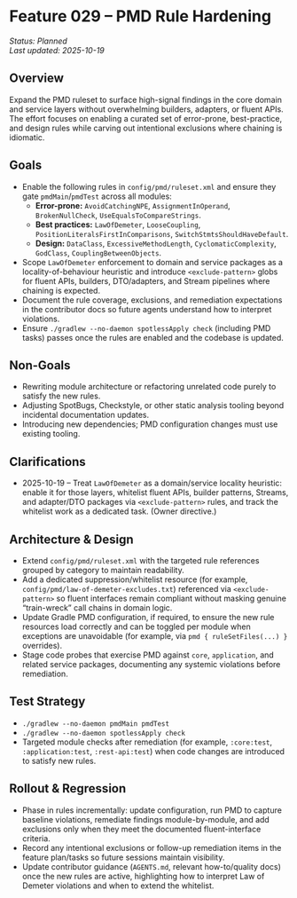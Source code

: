 # Feature 029 – PMD Rule Hardening

_Status: Planned_  
_Last updated: 2025-10-19_

## Overview
Expand the PMD ruleset to surface high-signal findings in the core domain and service layers without overwhelming builders, adapters, or fluent APIs. The effort focuses on enabling a curated set of error-prone, best-practice, and design rules while carving out intentional exclusions where chaining is idiomatic.

## Goals
- Enable the following rules in `config/pmd/ruleset.xml` and ensure they gate `pmdMain`/`pmdTest` across all modules:
  - **Error-prone:** `AvoidCatchingNPE`, `AssignmentInOperand`, `BrokenNullCheck`, `UseEqualsToCompareStrings`.
  - **Best practices:** `LawOfDemeter`, `LooseCoupling`, `PositionLiteralsFirstInComparisons`, `SwitchStmtsShouldHaveDefault`.
  - **Design:** `DataClass`, `ExcessiveMethodLength`, `CyclomaticComplexity`, `GodClass`, `CouplingBetweenObjects`.
- Scope `LawOfDemeter` enforcement to domain and service packages as a locality-of-behaviour heuristic and introduce `<exclude-pattern>` globs for fluent APIs, builders, DTO/adapters, and Stream pipelines where chaining is expected.
- Document the rule coverage, exclusions, and remediation expectations in the contributor docs so future agents understand how to interpret violations.
- Ensure `./gradlew --no-daemon spotlessApply check` (including PMD tasks) passes once the rules are enabled and the codebase is updated.

## Non-Goals
- Rewriting module architecture or refactoring unrelated code purely to satisfy the new rules.
- Adjusting SpotBugs, Checkstyle, or other static analysis tooling beyond incidental documentation updates.
- Introducing new dependencies; PMD configuration changes must use existing tooling.

## Clarifications
- 2025-10-19 – Treat `LawOfDemeter` as a domain/service locality heuristic: enable it for those layers, whitelist fluent APIs, builder patterns, Streams, and adapter/DTO packages via `<exclude-pattern>` rules, and track the whitelist work as a dedicated task. (Owner directive.)

## Architecture & Design
- Extend `config/pmd/ruleset.xml` with the targeted rule references grouped by category to maintain readability.
- Add a dedicated suppression/whitelist resource (for example, `config/pmd/law-of-demeter-excludes.txt`) referenced via `<exclude-pattern>` so fluent interfaces remain compliant without masking genuine “train-wreck” call chains in domain logic.
- Update Gradle PMD configuration, if required, to ensure the new rule resources load correctly and can be toggled per module when exceptions are unavoidable (for example, via `pmd { ruleSetFiles(...) }` overrides).
- Stage code probes that exercise PMD against `core`, `application`, and related service packages, documenting any systemic violations before remediation.

## Test Strategy
- `./gradlew --no-daemon pmdMain pmdTest`
- `./gradlew --no-daemon spotlessApply check`
- Targeted module checks after remediation (for example, `:core:test`, `:application:test`, `:rest-api:test`) when code changes are introduced to satisfy new rules.

## Rollout & Regression
- Phase in rules incrementally: update configuration, run PMD to capture baseline violations, remediate findings module-by-module, and add exclusions only when they meet the documented fluent-interface criteria.
- Record any intentional exclusions or follow-up remediation items in the feature plan/tasks so future sessions maintain visibility.
- Update contributor guidance (`AGENTS.md`, relevant how-to/quality docs) once the new rules are active, highlighting how to interpret Law of Demeter violations and when to extend the whitelist.
